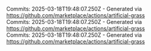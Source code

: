 Commits: 2025-03-18T19:48:07.250Z - Generated via https://github.com/marketplace/actions/artificial-grass
<br>
Commits: 2025-03-18T19:48:07.250Z - Generated via https://github.com/marketplace/actions/artificial-grass
<br>
Commits: 2025-03-18T19:48:07.250Z - Generated via https://github.com/marketplace/actions/artificial-grass
<br>
